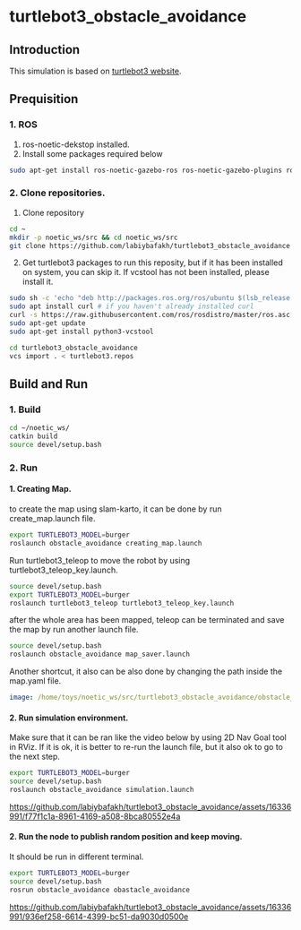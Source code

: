 # turtlebot3_obstacle_avoidance

## Introduction

This simulation is based on [turtlebot3 website](https://emanual.robotis.com/docs/en/platform/turtlebot3/simulation/).

## Prequisition 
### 1. ROS
1. ros-noetic-dekstop installed.
2. Install some packages required below
```bash
sudo apt-get install ros-noetic-gazebo-ros ros-noetic-gazebo-plugins ros-noetic-move-base-* ros-noetic-actionlib-* ros-noetic-gazebo-ros-pkgs ros-noetic-gazebo-ros-control ros-noetic-dwa-local-planner ros-noetic-slam-karto ros-noetic-map-server ros-noetic-amcl python3-catkin-tools
```

### 2. Clone repositories.
1. Clone repository
```bash
cd ~
mkdir -p noetic_ws/src && cd noetic_ws/src
git clone https://github.com/labiybafakh/turtlebot3_obstacle_avoidance
```
2. Get turtlebot3 packages to run this reposity, but if it has been installed on system, you can skip it.
If vcstool has not been installed, please install it.
```bash
sudo sh -c 'echo "deb http://packages.ros.org/ros/ubuntu $(lsb_release -sc) main" > /etc/apt/sources.list.d/ros-latest.list'
sudo apt install curl # if you haven't already installed curl
curl -s https://raw.githubusercontent.com/ros/rosdistro/master/ros.asc | sudo apt-key add -
sudo apt-get update
sudo apt-get install python3-vcstool
```
```bash
cd turtlebot3_obstacle_avoidance
vcs import . < turtlebot3.repos
```

## Build and Run
### 1. Build
```bash
cd ~/noetic_ws/
catkin build
source devel/setup.bash
```
### 2. Run
#### 1. Creating Map.
to create the map using slam-karto, it can be done by run create_map.launch file.
```bash
export TURTLEBOT3_MODEL=burger
roslaunch obstacle_avoidance creating_map.launch
```
Run turtlebot3_teleop to move the robot by using turtlebot3_teleop_key.launch.
```bash
source devel/setup.bash
export TURTLEBOT3_MODEL=burger
roslaunch turtlebot3_teleop turtlebot3_teleop_key.launch
```
after the whole area has been mapped, teleop can be terminated and save the map by run another launch file.
```bash
source devel/setup.bash
roslaunch obstacle_avoidance map_saver.launch
```
Another shortcut, it also can be also done by changing the path inside the map.yaml file. 
```yaml
image: /home/toys/noetic_ws/src/turtlebot3_obstacle_avoidance/obstacle_avoidance/maps/map.pgm
```

#### 2. Run simulation environment.
Make sure that it can be ran like the video below by using 2D Nav Goal tool in RViz. If it is ok, it is better to re-run the launch file, but it also ok to go to the next step.
```bash
export TURTLEBOT3_MODEL=burger
source devel/setup.bash
roslaunch obstacle_avoidance simulation.launch
```
https://github.com/labiybafakh/turtlebot3_obstacle_avoidance/assets/16336991/f77f1c1a-8961-4169-a508-8bca80552e4a

#### 2. Run the node to publish random position and keep moving.
It should be run in different terminal.
```bash
export TURTLEBOT3_MODEL=burger
source devel/setup.bash
rosrun obstacle_avoidance obastacle_avoidance
```
https://github.com/labiybafakh/turtlebot3_obstacle_avoidance/assets/16336991/936ef258-6614-4399-bc51-da9030d0500e




